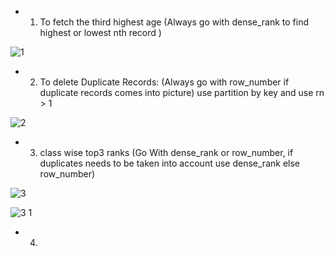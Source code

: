 - 1) To fetch the third highest age (Always go with dense_rank to find highest or lowest nth record )

![1](https://user-images.githubusercontent.com/121089254/233547445-e49df70d-d27d-44f0-abd9-82110be2903b.png)

- 2) To delete Duplicate Records: (Always go with row_number if duplicate records comes into picture) use partition by key and use rn > 1

![2](https://user-images.githubusercontent.com/121089254/233547977-a0e62295-37c3-4d3c-b3eb-f90107e8e542.png)

- 3) class wise top3 ranks (Go With dense_rank or row_number, if duplicates needs to be taken into account use dense_rank else row_number)

![3](https://user-images.githubusercontent.com/121089254/233549027-31098c0f-83f6-464b-b48c-fe5d8c4309fe.png)

![3 1](https://user-images.githubusercontent.com/121089254/233549050-ef006545-82b1-43e8-a160-e18e28c6579d.png)

- 4) 

